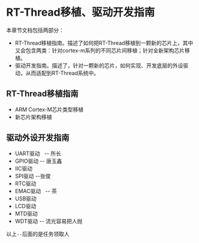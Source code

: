 # RT-Thread移植、驱动开发指南

本章节文档包括两部分：

* RT-Thread移植指南。描述了如何把RT-Thread移植到一颗新的芯片上，其中又会包含两类：针对cortex-m系列的不同芯片间移植；针对全新架构芯片移植。
* 驱动开发指南。描述了，针对一颗新的芯片，如何实现、开发底层的外设驱动，从而适配到RT-Thread系统中。

## RT-Thread移植指南

* ARM Cortex-M芯片类型移植
* 新芯片架构移植

## 驱动外设开发指南

* UART驱动    -- 所长
* GPIO驱动    -- 唐玉鑫
* IIC驱动
* SPI驱动     --张俊
* RTC驱动
* EMAC驱动    -- 茶
* USB驱动
* LCD驱动
* MTD驱动
* WDT驱动    -- 流光容易把人抛

以上`--`后面的是任务领取人

